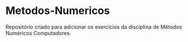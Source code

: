 # Metodos-Numericos

Repositório criado para adicionar os exercícios da disciplina de Métodos Numéricos Computadores.
